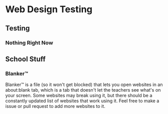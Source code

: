 # Web Design Testing
## Testing
### Nothing Right Now
## School Stuff
### Blanker™
Blanker™ is a file (so it won't get blocked) that lets you open websites in an about:blank tab, which is a tab that doesn't let the teachers see what's on your screen. Some websites may break using it, but there should be a constantly updated list of websites that work using it. Feel free to make a issue or pull request to add more websites to it.
